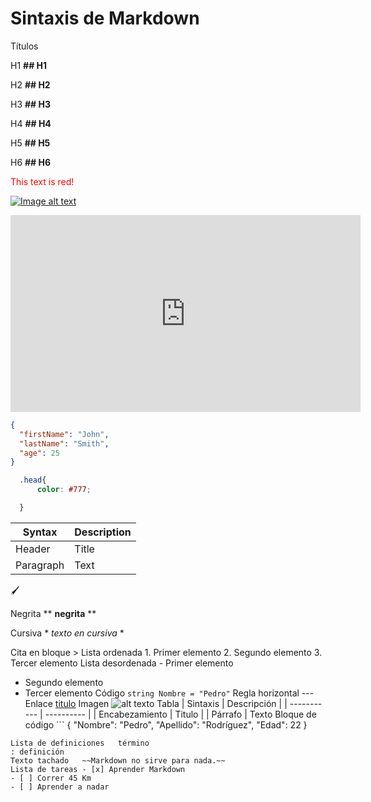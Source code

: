 # Sintaxis de Markdown

Títulos

H1 **## H1**

H2 **## H2**

H3 **## H3**

H4 **## H4**

H5 **## H5**

H6 **## H6**

<font color="red">This text is red!</font>

[![Image alt text](https://i0.wp.com/www.lacoladerata.co/wp-content/uploads/2015/05/chetbaker.jpg?fit=439%2C475&ssl=1)](https://www.youtube.com/watch?v=zTVlrOk9a8M)


<iframe width="560" height="315" src="https://www.youtube.com/embed/zTVlrOk9a8M" title="YouTube video player" frameborder="0" allow="accelerometer; autoplay; clipboard-write; encrypted-media; gyroscope; picture-in-picture" allowfullscreen></iframe>




```json
{
  "firstName": "John",
  "lastName": "Smith",
  "age": 25
}
```

```css
  .head{
      color: #777;

  }
```


| Syntax      | Description |
| ----------- | ----------- |
| Header      | Title       |
| Paragraph   | Text        |
🖌️





Negrita	** **negrita** **

Cursiva	* *texto en cursiva* *

Cita en bloque	>
Lista ordenada	1. Primer elemento
2. Segundo elemento
3. Tercer elemento
Lista desordenada	- Primer elemento
- Segundo elemento
- Tercer elemento
Código	`string Nombre = "Pedro"`
Regla horizontal	---
Enlace	[titulo](https://todoaprende.com)
Imagen	![alt texto](imagen.jpg)
Tabla	| Sintaxis | Descripción |
| ----------- | ---------- |
| Encabezamiento | Titulo |
| Párrafo | Texto
Bloque de código	```
{
"Nombre": "Pedro",
"Apellido": "Rodríguez",
"Edad": 22
}
```
Lista de definiciones	término
: definición
Texto tachado	~~Markdown no sirve para nada.~~
Lista de tareas	- [x] Aprender Markdown
- [ ] Correr 45 Km
- [ ] Aprender a nadar